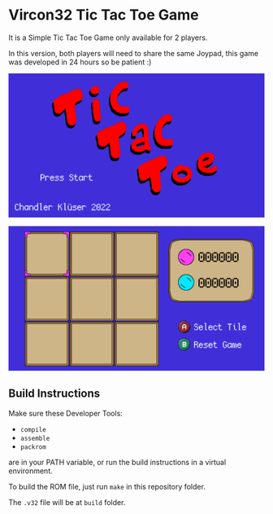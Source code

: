# Vircon32 Tic Tac Toe Game

It is a Simple Tic Tac Toe Game only available for 2 players.

In this version, both players will need to share the same Joypad, this game was developed in 24 hours so be patient :)

<div style="text-align: center;">

![](media/intro.png)

![](media/game.png)
</div>

## Build Instructions

Make sure these Developer Tools:
- `compile`
- `assemble`
- `packrom`

are in your PATH variable, or run the build instructions in a virtual environment.

To build the ROM file, just run `make` in this repository folder.

The `.v32` file will be at `build` folder.